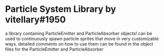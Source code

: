 # Particle System Library by vitellary#1950

a library containing ParticleEmitter and ParticleAbsorber objects! can be used to continuously spawn particle sprites that move in very customizable ways. detailed comments on how to use them can be found in the object files for the ParticleEmitter and ParticleAbsorber
